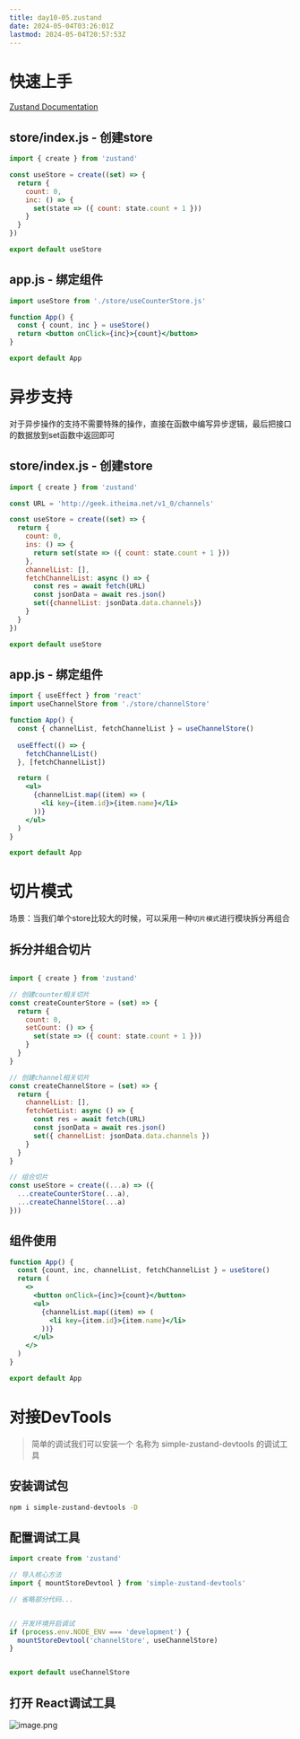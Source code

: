 ```yaml
---
title: day10-05.zustand 
date: 2024-05-04T03:26:01Z
lastmod: 2024-05-04T20:57:53Z
---
```


# 快速上手

[Zustand Documentation](https://docs.pmnd.rs/zustand/getting-started/introduction)

## store/index.js - 创建store

```javascript
import { create } from 'zustand'

const useStore = create((set) => {
  return {
    count: 0,
    inc: () => {
      set(state => ({ count: state.count + 1 }))
    }
  }
})

export default useStore
```

## app.js - 绑定组件

```jsx
import useStore from './store/useCounterStore.js'

function App() {
  const { count, inc } = useStore()
  return <button onClick={inc}>{count}</button>
}

export default App
```

# 异步支持

对于异步操作的支持不需要特殊的操作，直接在函数中编写异步逻辑，最后把接口的数据放到set函数中返回即可

## store/index.js - 创建store

```javascript
import { create } from 'zustand'

const URL = 'http://geek.itheima.net/v1_0/channels'

const useStore = create((set) => {
  return {
    count: 0,
    ins: () => {
      return set(state => ({ count: state.count + 1 }))
    },
    channelList: [],
    fetchChannelList: async () => {
      const res = await fetch(URL)
      const jsonData = await res.json()
      set({channelList: jsonData.data.channels})
    }
  }
})

export default useStore
```

## app.js - 绑定组件

```jsx
import { useEffect } from 'react'
import useChannelStore from './store/channelStore'

function App() {
  const { channelList, fetchChannelList } = useChannelStore()
 
  useEffect(() => {
    fetchChannelList()
  }, [fetchChannelList])

  return (
    <ul>
      {channelList.map((item) => (
        <li key={item.id}>{item.name}</li>
      ))}
    </ul>
  )
}

export default App
```

# 切片模式

场景：当我们单个store比较大的时候，可以采用一种`切片模式`进行模块拆分再组合

## 拆分并组合切片

```javascript

import { create } from 'zustand'

// 创建counter相关切片
const createCounterStore = (set) => {
  return {
    count: 0,
    setCount: () => {
      set(state => ({ count: state.count + 1 }))
    }
  }
}

// 创建channel相关切片
const createChannelStore = (set) => {
  return {
    channelList: [],
    fetchGetList: async () => {
      const res = await fetch(URL)
      const jsonData = await res.json()
      set({ channelList: jsonData.data.channels })
    }
  }
}

// 组合切片
const useStore = create((...a) => ({
  ...createCounterStore(...a),
  ...createChannelStore(...a)
}))
```

## 组件使用

```jsx
function App() {
  const {count, inc, channelList, fetchChannelList } = useStore()
  return (
    <>
      <button onClick={inc}>{count}</button>
      <ul>
        {channelList.map((item) => (
          <li key={item.id}>{item.name}</li>
        ))}
      </ul>
    </>
  )
}

export default App
```

# 对接DevTools

> 简单的调试我们可以安装一个 名称为 simple-zustand-devtools 的调试工具

## 安装调试包

```bash
npm i simple-zustand-devtools -D
```

## 配置调试工具

```javascript
import create from 'zustand'

// 导入核心方法
import { mountStoreDevtool } from 'simple-zustand-devtools'

// 省略部分代码...


// 开发环境开启调试
if (process.env.NODE_ENV === 'development') {
  mountStoreDevtool('channelStore', useChannelStore)
}


export default useChannelStore
```

## 打开 React调试工具

![image.png](https://cdn.jsdelivr.net/npm/itheima-react/assets/02-20240504032629-zk63jhy.png)
